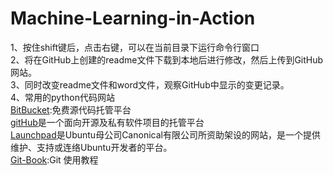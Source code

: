 # Machine-Learning-in-Action <br>
1、按住shift键后，点击右键，可以在当前目录下运行命令行窗口<br>
2、将在GitHub上创建的readme文件下载到本地后进行修改，然后上传到GitHub网站。<br>
3、同时改变readme文件和word文件，观察GitHub中显示的变更记录。<br>
4、常用的python代码网站<br>
[BitBucket](https://bitbucket.org/product):免费源代码托管平台<br>
[gitHub](https://github.com/)是一个面向开源及私有软件项目的托管平台<br>
[Launchpad](https://launchpad.net/)是Ubuntu母公司Canonical有限公司所资助架设的网站，是一个提供维护、支持或连络Ubuntu开发者的平台。<br>
[Git-Book](https://book.git-scm.com/book/zh/v2):Git 使用教程<br>
